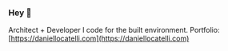 ### Hey 👋

Architect + Developer
I code for the built environment. Portfolio: [https://daniellocatelli.com](https://daniellocatelli.com)

